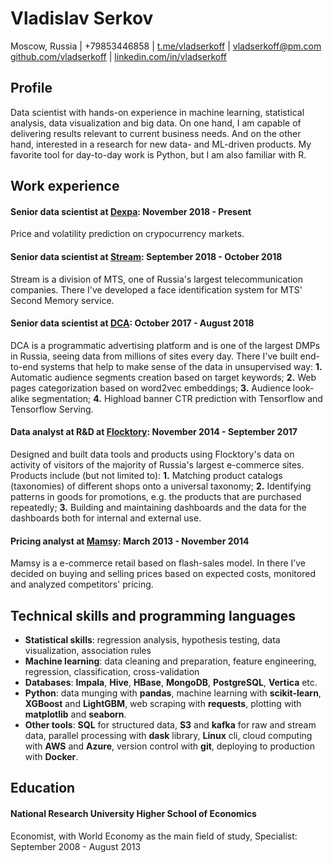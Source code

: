 # Vladislav Serkov
Moscow, Russia | +79853446858 | [t.me/vladserkoff](https://t.me/vladserkoff) | [vladserkoff@pm.com](mailto:vladserkoff@pm.com)  
[github.com/vladserkoff](https://github.com/vladserkoff) | [linkedin.com/in/vladserkoff](https://www.linkedin.com/in/vladserkoff)

## Profile
Data scientist with hands-on experience in machine learning, statistical analysis, data visualization and big data. On one hand, I am capable of delivering results relevant to current business needs. And on the other hand, interested in a research for new data- and ML-driven products. My favorite tool for day-to-day work is Python, but I am also familiar with R.

## Work experience
#### Senior data scientist at [Dexpa](http://dexpa.io): November 2018 - Present
Price and volatility prediction on crypocurrency markets.

#### Senior data scientist at [Stream](http://stream.ru): September 2018 - October 2018
Stream is a division of MTS, one of Russia's largest telecommunication companies. There I've developed a face identification system for MTS' Second Memory service.

#### Senior data scientist at [DCA](http://dca.ru): October 2017 - August 2018
DCA is a programmatic advertising platform and is one of the largest DMPs in Russia, seeing data from millions of sites every day. There I've built end-to-end systems that help to make sense of the data in unsupervised way: **1.** Automatic audience segments creation based on target keywords; **2.** Web pages categorization based on word2vec embeddings; **3.** Audience look-alike segmentation; **4.** Highload banner CTR prediction with Tensorflow and Tensorflow Serving.

#### Data analyst at R&D at [Flocktory](https://www.flocktory.com): November 2014 - September 2017
Designed and built data tools and products using Flocktory's data on activity of visitors of the majority of Russia's largest e-commerce sites. Products include (but not limited to): **1.** Matching product catalogs (taxonomies) of different shops onto a universal taxonomy; **2.** Identifying patterns in goods for promotions, e.g. the products that are purchased repeatedly; **3.** Building and maintaining dashboards and the data for the dashboards both for internal and external use.

#### Pricing analyst at [Mamsy](https://mamsy.ru): March 2013 - November 2014  
Mamsy is a e-commerce retail based on flash-sales model. In there I’ve decided on buying and selling prices based on expected costs, monitored and analyzed competitors' pricing. 

## Technical skills and programming languages
* **Statistical skills**: regression analysis, hypothesis testing, data visualization, association rules
* **Machine learning**: data cleaning and preparation, feature engineering, regression, classification, cross-validation
* **Databases**: **Impala**, **Hive**, **HBase**, **MongoDB**, **PostgreSQL**, **Vertica** etc.
* **Python**: data munging with **pandas**, machine learning with **scikit-learn**, **XGBoost** and **LightGBM**, web scraping with **requests**, plotting with **matplotlib** and **seaborn**.
* **Other tools**: **SQL** for structured data, **S3** and **kafka** for raw and stream data, parallel processing with **dask** library, **Linux** cli, cloud computing with **AWS** and **Azure**, version control with **git**, deploying to production with **Docker**.

## Education
#### National Research University Higher School of Economics
Economist, with World Economy as the main field of study, Specialist: September 2008 - August 2013
